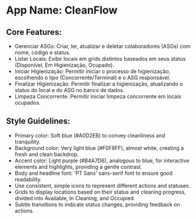 # **App Name**: CleanFlow

## Core Features:

- Gerenciar ASGs: Criar, ler, atualizar e deletar colaboradores (ASGs) com nome, código e status.
- Listar Locais: Exibir locais em grids distintos baseados em seus status (Disponível, Em Higienização, Ocupado).
- Iniciar Higienização: Permitir iniciar o processo de higienização, escolhendo o tipo (Concorrente/Terminal) e o ASG responsável.
- Finalizar Higienização: Permitir finalizar a higienização, atualizando o status do local e do ASG no banco de dados.
- Limpeza Concorrente: Permitir iniciar limpeza concorrente em locais ocupados.

## Style Guidelines:

- Primary color: Soft blue (#A0D2EB) to convey cleanliness and tranquility.
- Background color: Very light blue (#F0F8FF), almost white, creating a fresh and clean backdrop.
- Accent color: Light purple (#B4A7D6), analogous to blue, for interactive elements and highlights, providing a gentle contrast.
- Body and headline font: 'PT Sans' sans-serif font to ensure good readability.
- Use consistent, simple icons to represent different actions and statuses.
- Grids to display locations based on their status and cleaning progress, divided into Available, In Cleaning, and Occupied.
- Subtle transitions to indicate status changes, providing feedback on actions.